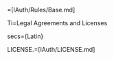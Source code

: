 =[IAuth/Rules/Base.md]

Ti=Legal Agreements and Licenses

secs={Latin}

LICENSE.=[IAuth/LICENSE.md]
